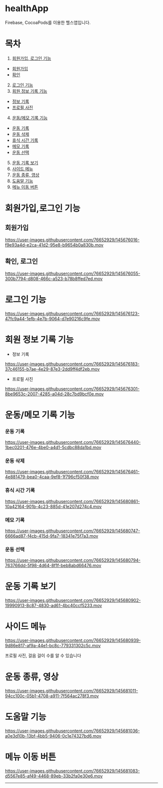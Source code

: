 # healthApp
Firebase, CocoaPods를 이용한 헬스앱입니다. 


# 목차 
1. [회원가입, 로그인 기능](#회원가입,-로그인-기능) 
  - [회원가입](#회원가입)
  - [확인](#확인)

2. [로그인 기능](#로그인-기능)
3. [회원 정보 기록 기능](#회원-정보-기록-기능) 
  - [정보 기록](#정보-기록)
  - [프로필 사진](#프로필-사진) 
4. [운동/메모 기록 기능](#운동/메모-기록-기능)
  - [운동 기록](#운동-기록)
  - [운동 삭제](#운동-삭제) 
  - [휴식 시간 기록](#휴식-시간-기록) 
  - [메모 기록](#메모-기록) 
  - [운동 선택](#운동-선택)
5. [운동 기록 보기](#운동-기록-보기) 
6. [사이드 메뉴](#사이드-메뉴)
7. [운동 종류, 영상](#운동-종류,-영상)
8. [도움말 기능](#도움말-기능)
9. [메뉴 이동 버튼](#메뉴-이동-버튼)


# 회원가입,로그인 기능 

## 회원가입


https://user-images.githubusercontent.com/76652929/145676016-f9e93a4d-e2ca-41d2-95e8-b9654b0a830b.mov

## 확인, 로그인  


https://user-images.githubusercontent.com/76652929/145676055-300b7794-d808-466c-a523-b78b8ffed7ed.mov


# 로그인 기능


https://user-images.githubusercontent.com/76652929/145676123-47fc9a44-1efb-4e7b-9064-d7e90216c9fe.mov



# 회원 정보 기록 기능 
- 정보 기록 



https://user-images.githubusercontent.com/76652929/145676183-37c46155-b7ae-4e29-87e3-2dd9ff4df2eb.mov



- 프로필 사진 



https://user-images.githubusercontent.com/76652929/145676301-8be9653c-2007-4285-a04d-28c7bd9bcf0e.mov




# 운동/메모 기록 기능 

### 운동 기록  


https://user-images.githubusercontent.com/76652929/145676440-1bec0201-476e-4be0-a4d1-5cdbc88da1bd.mov

### 운동 삭제 


https://user-images.githubusercontent.com/76652929/145676461-4e881479-bea0-4caa-9ef8-1f796cf50f38.mov

### 휴식 시간 기록 



https://user-images.githubusercontent.com/76652929/145680861-10a42164-901b-4c23-885d-41e207d274c4.mov



### 메모 기록 



https://user-images.githubusercontent.com/76652929/145680747-6666ad87-f4cb-415d-9fa7-18341e75f7a3.mov

### 운동 선택 



https://user-images.githubusercontent.com/76652929/145680794-763766dd-5f98-4d64-8f1f-beb8abd66476.mov


# 운동 기록 보기 



https://user-images.githubusercontent.com/76652929/145680902-19990913-8c87-4830-ad61-4bc40ccf5233.mov


# 사이드 메뉴 



https://user-images.githubusercontent.com/76652929/145680939-9d86e817-af9a-44e1-bc8c-779331302c5c.mov

프로필 사진, 걸음 걸이 수를 알 수 있습니다 


# 운동 종류, 영상 



https://user-images.githubusercontent.com/76652929/145681011-94cc100c-05b1-4708-a911-7f564ac278f3.mov


# 도움말 기능 



https://user-images.githubusercontent.com/76652929/145681036-a0e3d10b-13bf-4bb5-9406-0c1e74327bd6.mov


# 메뉴 이동 버튼 



https://user-images.githubusercontent.com/76652929/145681083-d5567e85-af49-4468-89eb-33b2fa0e30e6.mov







------
